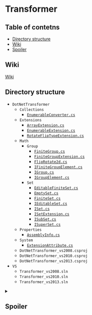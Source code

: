 # Transformer

## Table of contetns
* [Directory structure](#directory-structure)
* [Wiki](#wiki)
* [Spoiler](#spoiler)

## Wiki
[Wiki](../../wiki)

## Directory structure
* `DotNetTransformer`
	- `Collections`
		+ [`EnumerableConverter.cs`](DotNetTransformer/Collections/EnumerableConverter.cs)
	- `Extensions`
		+ [`ArrayExtension.cs`](DotNetTransformer/Extensions/ArrayExtension.cs)
		+ [`EnumerableExtension.cs`](DotNetTransformer/Extensions/EnumerableExtension.cs)
		+ [`RotateFlipTypeExtension.cs`](DotNetTransformer/Extensions/RotateFlipTypeExtension.cs)
	- `Math`
		+ `Group`
			* [`FiniteGroup.cs`](DotNetTransformer/Math/Group/FiniteGroup.cs)
			* [`FiniteGroupExtension.cs`](DotNetTransformer/Math/Group/FiniteGroupExtension.cs)
			* [`FlipRotate2d.cs`](DotNetTransformer/Math/Group/FlipRotate2d.cs)
			* [`IFiniteGroupElement.cs`](DotNetTransformer/Math/Group/IFiniteGroupElement.cs)
			* [`IGroup.cs`](DotNetTransformer/Math/Group/IGroup.cs)
			* [`IGroupElement.cs`](DotNetTransformer/Math/Group/IGroupElement.cs)
		+ `Set`
			* [`EditableFiniteSet.cs`](DotNetTransformer/Math/Set/EditableFiniteSet.cs)
			* [`EmptySet.cs`](DotNetTransformer/Math/Set/EmptySet.cs)
			* [`FiniteSet.cs`](DotNetTransformer/Math/Set/FiniteSet.cs)
			* [`IEditableSet.cs`](DotNetTransformer/Math/Set/IEditableSet.cs)
			* [`ISet.cs`](DotNetTransformer/Math/Set/ISet.cs)
			* [`ISetExtension.cs`](DotNetTransformer/Math/Set/ISetExtension.cs)
			* [`ISubSet.cs`](DotNetTransformer/Math/Set/ISubSet.cs)
			* [`ISuperSet.cs`](DotNetTransformer/Math/Set/ISuperSet.cs)
	- `Properties`
		+ [`AssemblyInfo.cs`](DotNetTransformer/Properties/AssemblyInfo.cs)
	- `System`
		+ [`ExtensionAttribute.cs`](DotNetTransformer/System/ExtensionAttribute.cs)
	- `DotNetTransformer_vs2008.csproj`
	- `DotNetTransformer_vs2010.csproj`
	- `DotNetTransformer_vs2013.csproj`
* `VS`
	- `Transformer_vs2008.sln`
	- `Transformer_vs2010.sln`
	- `Transformer_vs2013.sln`

<details>
	<summary><h2 id="spoiler">Spoiler</h2></summary>
	Details
</details>
